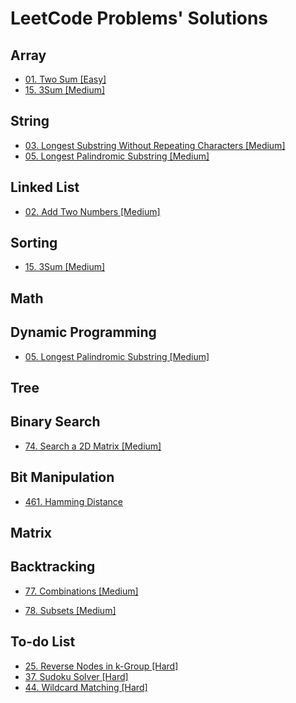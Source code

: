 # **LeetCode Problems' Solutions**
## **Array**

* [01. Two Sum [Easy]](https://github.com/Nemocxy/LeetCode_Problems/blob/main/Array/0001_Two_Sum.md)
* [15. 3Sum [Medium]](https://github.com/Nemocxy/LeetCode_Problems/blob/main/Sorting/0015_3Sum.md)

## **String**
* [03. Longest Substring Without Repeating Characters [Medium]](https://github.com/Nemocxy/LeetCode_Problems/blob/main/String/0003_Longest_Substring_Without_Repeating_Characters.md)
* [05. Longest Palindromic Substring [Medium]](https://github.com/Nemocxy/LeetCode_Problems/blob/main/String/0005_Longest_Palindromic_Substring.md)

## **Linked List**
* [02. Add Two Numbers [Medium]](https://github.com/Nemocxy/LeetCode_Problems/blob/main/Linked_List/0002_Add_Two_Numbers.md)

## **Sorting**
* [15. 3Sum [Medium]](https://github.com/Nemocxy/LeetCode_Problems/blob/main/Sorting/0015_3Sum.md)

## **Math**

## **Dynamic Programming**
* [05. Longest Palindromic Substring [Medium]](https://github.com/Nemocxy/LeetCode_Problems/blob/main/Dynamic_Programming/0005_Longest_Palindromic_Substring.md)

## **Tree**

## **Binary Search**

* [74. Search a 2D Matrix [Medium]](https://github.com/Nemocxy/LeetCode_Problems/blob/main/Binary_Search/0074_Search_a_2D_Matrix.md)

## **Bit Manipulation**
* [461. Hamming Distance](https://github.com/Nemocxy/LeetCode_Problems/blob/main/Bit_Manipulation/0461_Hamming_Distance.md)

## **Matrix**

## **Backtracking**
* [77. Combinations [Medium]](https://github.com/Nemocxy/LeetCode_Problems/blob/main/Backtracking/0077_Combinations.md)

* [78. Subsets [Medium]](https://github.com/Nemocxy/LeetCode_Problems/blob/main/Backtracking/0078_Subsets.md)

## **To-do List**
* [25. Reverse Nodes in k-Group [Hard]](https://leetcode.com/problems/reverse-nodes-in-k-group/)
* [37. Sudoku Solver [Hard]](https://leetcode.com/problems/sudoku-solver/)
* [44. Wildcard Matching [Hard]](https://leetcode.com/problems/wildcard-matching/)
